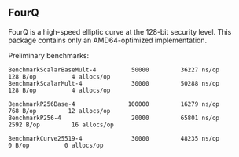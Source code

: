 FourQ
-----

FourQ is a high-speed elliptic curve at the 128-bit security level. This package
contains only an AMD64-optimized implementation.

Preliminary benchmarks:
```
BenchmarkScalarBaseMult-4   	   50000	     36227 ns/op	     128 B/op	       4 allocs/op
BenchmarkScalarMult-4       	   30000	     50288 ns/op	     128 B/op	       4 allocs/op

BenchmarkP256Base-4         	  100000	     16279 ns/op	     768 B/op	      12 allocs/op
BenchmarkP256-4             	   20000	     65801 ns/op	    2592 B/op	      16 allocs/op

BenchmarkCurve25519-4       	   30000	     48235 ns/op	       0 B/op	       0 allocs/op
```
